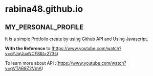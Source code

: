 # rabina48.github.io



## MY_PERSONAL_PROFILE

It is a simple Protfoilo create by using Github API and Using Javascript.

**With the Reference** to (https://www.youtube.com/watch?v=oYJqUuxNCF8&t=273s)


To learn more about API :(https://www.youtube.com/watch?v=qVTAB8Z2VmA)
